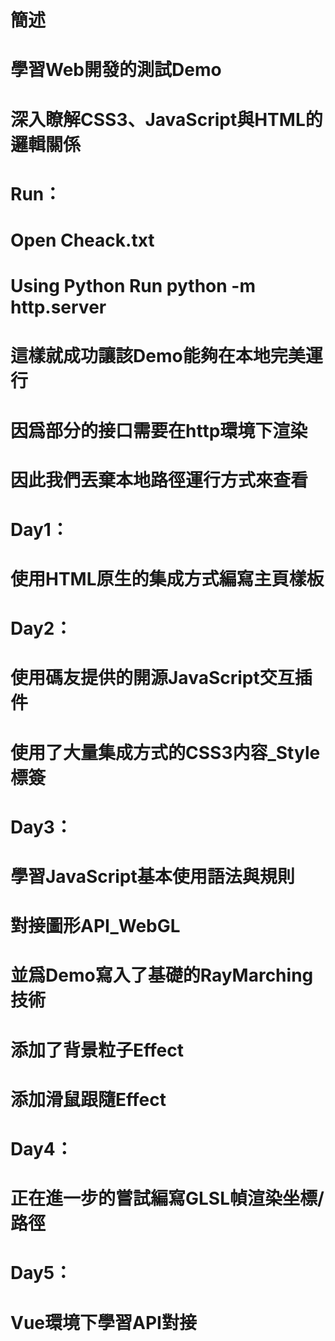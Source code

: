 # 簡述
# 學習Web開發的測試Demo
# 深入瞭解CSS3、JavaScript與HTML的邏輯關係
#
# Run：
# Open Cheack.txt
# Using Python Run python -m http.server
# 這樣就成功讓該Demo能夠在本地完美運行
# 因爲部分的接口需要在http環境下渲染
# 因此我們丟棄本地路徑運行方式來查看
#
# Day1：
# 使用HTML原生的集成方式編寫主頁樣板
#
# Day2：
# 使用碼友提供的開源JavaScript交互插件
# 使用了大量集成方式的CSS3内容_Style標簽
#
# Day3：
# 學習JavaScript基本使用語法與規則
# 對接圖形API_WebGL
# 並爲Demo寫入了基礎的RayMarching技術
# 添加了背景粒子Effect
# 添加滑鼠跟隨Effect
#
# Day4：
# 正在進一步的嘗試編寫GLSL幀渲染坐標/路徑
#
# Day5：
# Vue環境下學習API對接
